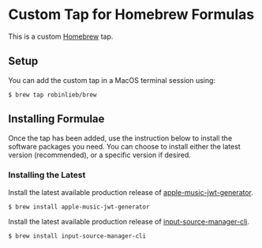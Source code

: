 # Custom Tap for Homebrew Formulas

This is a custom [Homebrew](https://brew.sh) tap.

## Setup

You can add the custom tap in a MacOS terminal session using:

```
$ brew tap robinlieb/brew
```

## Installing Formulae

Once the tap has been added, use the instruction below to install the software packages you need. You can choose to install either the latest version (recommended), or a specific version if desired.

### Installing the Latest

Install the latest available production release of [apple-music-jwt-generator](https://github.com/robinlieb/apple-music-jwt-generator).

```
$ brew install apple-music-jwt-generator
```

Install the latest available production release of [input-source-manager-cli](https://github.com/robinlieb/input-source-manager-cli).

```
$ brew install input-source-manager-cli
```